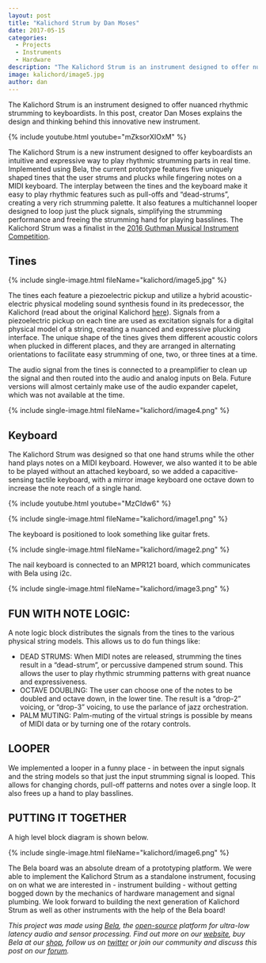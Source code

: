 ```yaml
---
layout: post
title: "Kalichord Strum by Dan Moses"
date: 2017-05-15
categories:
  - Projects
  - Instruments
  - Hardware
description: "The Kalichord Strum is an instrument designed to offer nuanced rhythmic strumming to keyboardists."
image: kalichord/image5.jpg
author: dan
---
```

 
The Kalichord Strum is an instrument designed to offer nuanced rhythmic strumming to keyboardists.  In this post, creator Dan Moses explains the design and thinking behind this innovative new instrument.

{% include youtube.html youtube="mZksorXIOxM" %}

The Kalichord Strum is a new instrument designed to offer keyboardists an intuitive and expressive way to play rhythmic strumming parts in real time.  Implemented using Bela, the current prototype features five uniquely shaped tines that the user strums and plucks while fingering notes on a MIDI keyboard.  The interplay between the tines and the keyboard make it easy to play rhythmic features such as pull-offs and  “dead-strums”, creating a very rich strumming palette.  It also features a multichannel looper designed to loop just the pluck signals, simplifying the strumming performance and freeing the strumming hand for playing basslines. The Kalichord Strum was a finalist in the [2016 Guthman Musical Instrument Competition](https://guthman.gatech.edu/).

## Tines

{% include single-image.html fileName="kalichord/image5.jpg" %}

The tines each feature a piezoelectric pickup and utilize a hybrid acoustic-electric physical modeling sound synthesis found in its predecessor, the Kalichord (read about the original Kalichord [here](http://bit.ly/kalichord)).  Signals from a piezoelectric pickup on each tine are used as excitation signals for a digital physical model of a string, creating a nuanced and expressive plucking interface.  The unique shape of the tines gives them different acoustic colors when plucked in different places, and they are arranged in alternating orientations to facilitate easy strumming of one, two, or three tines at a time.  

The audio signal from the tines is connected to a preamplifier to clean up the signal and then routed into the audio and analog inputs on Bela.  Future versions will almost certainly make use of the audio expander capelet, which was not available at the time.

{% include single-image.html fileName="kalichord/image4.png" %}

## Keyboard

The Kalichord Strum was designed so that one hand strums while the other hand plays notes on a MIDI keyboard.  However, we also wanted it to be able to be played without an attached keyboard, so we added a capacitive-sensing tactile keyboard, with a mirror image keyboard one octave down to increase the note reach of a single hand.

{% include youtube.html youtube="MzCIdw6" %}

{% include single-image.html fileName="kalichord/image1.png" %}

The keyboard is positioned to look something like guitar frets.

{% include single-image.html fileName="kalichord/image2.png" %}

The nail keyboard is connected to an MPR121 board, which communicates with Bela using i2c.

{% include single-image.html fileName="kalichord/image3.png" %}

## FUN WITH NOTE LOGIC:

A note logic block distributes the signals from the tines to the various physical string models.  This allows us to do fun things like:

* DEAD STRUMS: When MIDI notes are released, strumming the tines result in a “dead-strum”, or percussive dampened strum sound.  This allows the user to play rhythmic strumming patterns with great nuance and expressiveness.
* OCTAVE DOUBLING: The user can choose one of the notes to be doubled and octave down, in the lower tine.  The result is a “drop-2” voicing, or “drop-3” voicing, to use the parlance of jazz orchestration.
* PALM MUTING: Palm-muting of the virtual strings is possible by means of MIDI data or by turning one of the rotary controls.

## LOOPER

We implemented a looper in a funny place - in between the input signals and the string models so that just the input strumming signal is looped.  This allows for changing chords, pull-off patterns and notes over a single loop.  It also frees up a hand to play basslines.

## PUTTING IT TOGETHER

A high level block diagram is shown below.

{% include single-image.html fileName="kalichord/image6.png" %}

The Bela board was an absolute dream of a prototyping platform.  We were able to implement the Kalichord Strum as a standalone instrument, focusing on on what we are interested in - instrument building - without getting bogged down by the mechanics of hardware management and signal plumbing.  We look forward to building the next generation of Kalichord Strum as well as other instruments with the help of the Bela board!

*This project was made using [Bela](http://bela.io), the [open-source](https://github.com/BelaPlatform/Bela) platform for ultra-low latency audio and sensor processing. Find out more on our [website](http://bela.io), buy Bela at our [shop](https://shop.bela.io), follow us on [twitter](https://twitter.com/BelaPlatform) or join our community and discuss this post on our [forum](https://forum.bela.io).*
